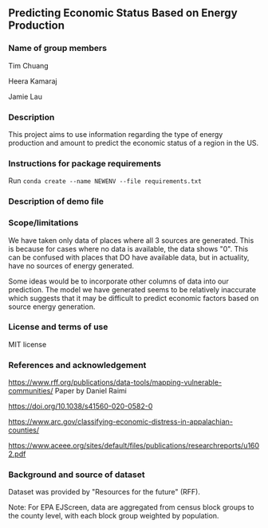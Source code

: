## Predicting Economic Status Based on Energy Production

### Name of group members

Tim Chuang

Heera Kamaraj

Jamie Lau

### Description

This project aims to use information regarding the type of energy production and amount to predict the economic status of a region in the US.

### Instructions for package requirements

Run ```conda create --name NEWENV --file requirements.txt```

### Description of demo file



### Scope/limitations

We have taken only data of places where all 3 sources are generated. This is because for cases where no data is available, the data shows "0". This can be confused with places that DO have available data, but in actuality, have no sources of energy generated.

Some ideas would be to incorporate other columns of data into our prediction. The model we have generated seems to be relatively inaccurate which suggests that it may be difficult to predict economic factors based on source energy generation.

### License and terms of use

MIT license

### References and acknowledgement

https://www.rff.org/publications/data-tools/mapping-vulnerable-communities/
Paper by Daniel Raimi

https://doi.org/10.1038/s41560-020-0582-0

https://www.arc.gov/classifying-economic-distress-in-appalachian-counties/

https://www.aceee.org/sites/default/files/publications/researchreports/u1602.pdf

### Background and source of dataset

Dataset was provided by "Resources for the future" (RFF).

Note: For EPA EJScreen, data are aggregated from census block groups to the county level, with each block group weighted by population.
